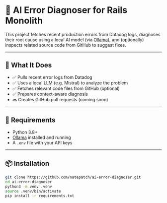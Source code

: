# 🧠 AI Error Diagnoser for Rails Monolith

This project fetches recent production errors from Datadog logs, diagnoses their root cause using a local AI model (via [Ollama](https://ollama.com)), and (optionally) inspects related source code from GitHub to suggest fixes.

---

## 🚀 What It Does

- ✅ Pulls recent error logs from Datadog
- ✅ Uses a local LLM (e.g. Mistral) to analyze the problem
- ✅ Fetches relevant code files from GitHub (optional)
- ✅ Prepares context-aware diagnosis
- 🔜 Creates GitHub pull requests (coming soon)

---

## 🧰 Requirements

- Python 3.8+
- [Ollama](https://ollama.com/download) installed and running
- A `.env` file with your API keys

---

## 📦 Installation

```bash
git clone https://github.com/natepatch/ai-error-diagnoser.git
cd ai-error-diagnoser
python3 -m venv .venv
source .venv/bin/activate
pip install -r requirements.txt
